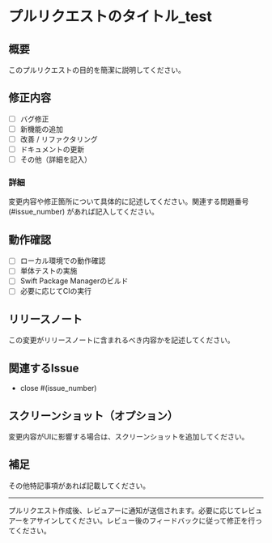 # プルリクエストのタイトル_test

## 概要
このプルリクエストの目的を簡潔に説明してください。

## 修正内容
- [ ] バグ修正
- [ ] 新機能の追加
- [ ] 改善 / リファクタリング
- [ ] ドキュメントの更新
- [ ] その他（詳細を記入）

### 詳細
変更内容や修正箇所について具体的に記述してください。関連する問題番号 (#issue_number) があれば記入してください。

## 動作確認
- [ ] ローカル環境での動作確認
- [ ] 単体テストの実施
- [ ] Swift Package Managerのビルド
- [ ] 必要に応じてCIの実行

## リリースノート
この変更がリリースノートに含まれるべき内容かを記述してください。

## 関連するIssue
- close #(issue_number)

## スクリーンショット（オプション）
変更内容がUIに影響する場合は、スクリーンショットを追加してください。

## 補足
その他特記事項があれば記載してください。

---

プルリクエスト作成後、レビュアーに通知が送信されます。必要に応じてレビュアーをアサインしてください。レビュー後のフィードバックに従って修正を行ってください。

